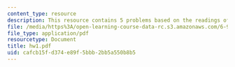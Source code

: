 ```yaml
---
content_type: resource
description: This resource contains 5 problems based on the readings of the course.
file: /media/https%3A/open-learning-course-data-rc.s3.amazonaws.com/6-972-algebraic-techniques-and-semidefinite-optimization-spring-2006/cafcb15fd374e89f5bbb2bb5a550b8b5_hw1.pdf
file_type: application/pdf
resourcetype: Document
title: hw1.pdf
uid: cafcb15f-d374-e89f-5bbb-2bb5a550b8b5
---
```

